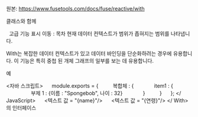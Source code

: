 원본: https://www.fusetools.com/docs/fuse/reactive/with

클래스와 함께

  고급 기능 표시
이동 :
목차
현재 데이터 컨텍스트가 범위가 좁혀지는 범위를 나타냅니다.

With는 복잡한 데이터 컨텍스트가 있고 데이터 바인딩을 단순화하려는 경우에 유용합니다. 이 기능은 특히 중첩 된 개체 그래프의 일부를 보는 데 유용합니다.

예

<자바 스크립트>
     module.exports = {
         복합체 : {
             item1 : {
                 부제 1 : {이름 : "Spongebob", 나이 : 32}
             }
         }
     };
</ JavaScript>
<With Data = "{complex.item1.subitem1}">
     <텍스트 값 = "{name}"/>
     <텍스트 값 = "{연령}"/>
</ With>
의 인터페이스

